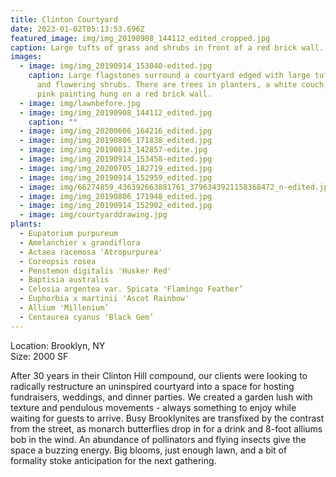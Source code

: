 ```yaml
---
title: Clinton Courtyard
date: 2023-01-02T05:13:53.696Z
featured_image: img/img_20190908_144112_edited_cropped.jpg
caption: Large tufts of grass and shrubs in front of a red brick wall.
images:
  - image: img/img_20190914_153040-edited.jpg
    caption: Large flagstones surround a courtyard edged with large tufts of grass
      and flowering shrubs. There are trees in planters, a white couch, and a
      pink painting hung on a red brick wall.
  - image: img/lawnbefore.jpg
  - image: img/img_20190908_144112_edited.jpg
    caption: ""
  - image: img/img_20200606_164216_edited.jpg
  - image: img/img_20190806_171838_edited.jpg
  - image: img/img_20190813_142857-edite.jpg
  - image: img/img_20190914_153458-edited.jpg
  - image: img/img_20200705_182719_edited.jpg
  - image: img/img_20190914_152959_edited.jpg
  - image: img/66274859_436392663881761_3796343921158368472_n-edited.jpg
  - image: img/img_20190806_171948_edited.jpg
  - image: img/img_20190914_152902_edited.jpg
  - image: img/courtyarddrawing.jpg
plants:
  - Eupatorium purpureum
  - Amelanchier x grandiflora
  - Actaea racemosa 'Atropurpurea'
  - Coreopsis rosea
  - Penstemon digitalis 'Husker Red'
  - Baptisia australis
  - Celosia argentea var. Spicata 'Flamingo Feather’
  - Euphorbia x martinii 'Ascot Rainbow'
  - Allium 'Millenium’
  - Centaurea cyanus 'Black Gem’
---
```

L﻿ocation: Brooklyn, NY\
S﻿ize: 2000 SF

After 30 years in their Clinton Hill compound, our clients were looking to radically restructure an uninspired courtyard into a space for hosting fundraisers, weddings, and dinner parties. We created a garden lush with texture and pendulous movements - always something to enjoy while waiting for guests to arrive. Busy Brooklynites are transfixed by the contrast from the street, as monarch butterflies drop in for a drink and 8-foot alliums bob in the wind. An abundance of pollinators and flying insects give the space a buzzing energy. Big blooms, just enough lawn, and a bit of formality stoke anticipation for the next gathering.